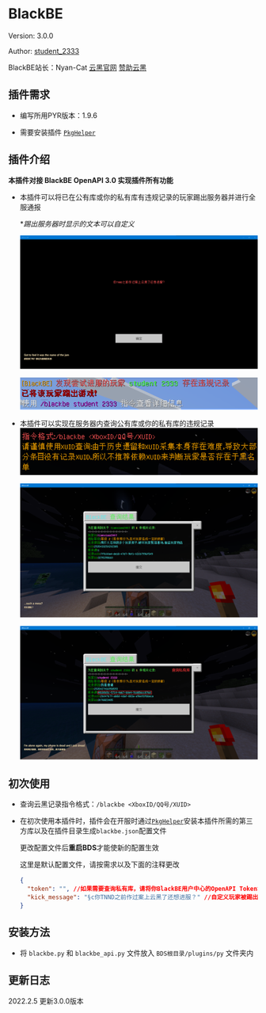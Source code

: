 # BlackBE

Version: 3.0.0

Author: [student_2333](https://github.com/lgc2333)

BlackBE站长：Nyan-Cat [云黑官网](https://blackbe.xyz) [赞助云黑](https://afdian.net/@BlackBE)

插件需求
--

- 编写所用PYR版本：1.9.6

- 需要安装插件 [`PkgHelper`](../PkgHelper)

插件介绍
--
**本插件对接 BlackBE OpenAPI 3.0 实现插件所有功能**

- 本插件可以将已在公有库或你的私有库有违规记录的玩家踢出服务器并进行全服通报

  *_踢出服务器时显示的文本可以自定义_

  ![](./readme/readme2.png)

  ![](./readme/readme1.png)

- 本插件可以实现在服务器内查询公有库或你的私有库的违规记录
  ![](./readme/readme3.png)

  ![](./readme/readme4.png)

  ![](./readme/readme5.png)

初次使用
--

- 查询云黑记录指令格式：`/blackbe <XboxID/QQ号/XUID>`
- 在初次使用本插件时，插件会在开服时通过[`PkgHelper`](../PkgHelper)安装本插件所需的第三方库以及在插件目录生成`blackbe.json`配置文件

  更改配置文件后**重启BDS**才能使新的配置生效

  这里是默认配置文件，请按需求以及下面的注释更改
  ```json
  {
    "token": "", //如果需要查询私有库，请将你BlackBE用户中心的OpenAPI Token填写在这里，如无需则留空
    "kick_message": "§c你TNND之前作过案上云黑了还想进服？" //自定义玩家被踢出服务器时显示的文本
  }
  ```

安装方法
--

- 将 `blackbe.py` 和 `blackbe_api.py` 文件放入 `BDS根目录/plugins/py` 文件夹内

更新日志
--
2022.2.5 更新3.0.0版本
